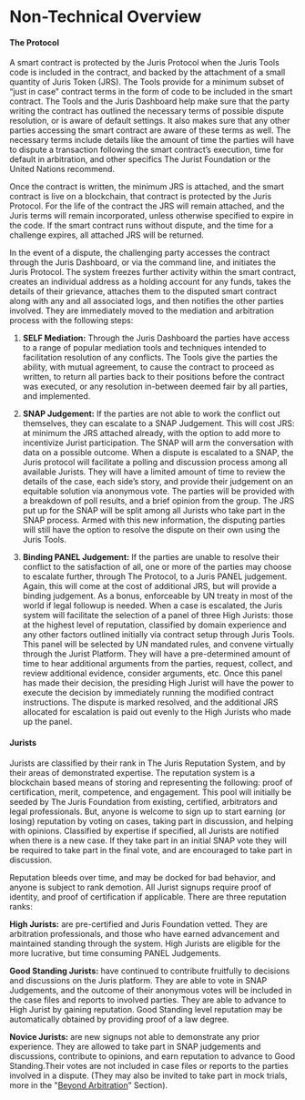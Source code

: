 # Non-Technical Overview

#### The Protocol

A smart contract is protected by the Juris Protocol when the Juris Tools code is included in the contract, and backed by the attachment of a small quantity of Juris Token \(JRS\). The Tools provide for a minimum subset of “just in case” contract terms in the form of code to be included in the smart contract. The Tools and the Juris Dashboard help make sure that the party writing the contract has outlined the necessary terms of possible dispute resolution, or is aware of default settings. It also makes sure that any other parties accessing the smart contract are aware of these terms as well. The necessary terms include details like the amount of time the parties will have to dispute a transaction following the smart contract’s execution, time for default in arbitration, and other specifics The Jurist Foundation or the United Nations recommend.

Once the contract is written, the minimum JRS is attached, and the smart contract is live on a blockchain, that contract is protected by the Juris Protocol. For the life of the contract the JRS will remain attached, and the Juris terms will remain incorporated, unless otherwise specified to expire in the code. If the smart contract runs without dispute, and the time for a challenge expires, all attached JRS will be returned.

In the event of a dispute, the challenging party accesses the contract through the Juris Dashboard, or via the command line, and initiates the Juris Protocol. The system freezes further activity within the smart contract, creates an individual address as a holding account for any funds, takes the details of their grievance, attaches them to the disputed smart contract along with any and all associated logs, and then notifies the other parties involved. They are immediately moved to the mediation and arbitration process with the following steps:

1. **SELF Mediation:** Through the Juris Dashboard the parties have access to a range of popular mediation tools and techniques intended to facilitation resolution of any conflicts. The Tools give the parties the ability, with mutual agreement, to cause the contract to proceed as written, to return all parties back to their positions before the contract was executed, or any resolution in-between deemed fair by all parties, and implemented.

2. **SNAP Judgement:** If the parties are not able to work the conflict out themselves, they can escalate to a SNAP Judgement. This will cost JRS: at minimum the JRS attached already, with the option to add more to incentivize Jurist participation. The SNAP will arm the conversation with data on a possible outcome. When a dispute is escalated to a SNAP, the Juris protocol will facilitate a polling and discussion process among all available Jurists. They will have a limited amount of time to review the details of the case, each side’s story, and provide their judgement on an equitable solution via anonymous vote. The parties will be provided with a breakdown of poll results, and a brief opinion from the group. The JRS put up for the SNAP will be split among all Jurists who take part in the SNAP process. Armed with this new information, the disputing parties will still have the option to resolve the dispute on their own using the Juris Tools.

3. **Binding PANEL Judgement:** If the parties are unable to resolve their conflict to the satisfaction of all, one or more of the parties may choose to escalate further, through The Protocol, to a Juris PANEL judgement. Again, this will come at the cost of additional JRS, but will provide a binding judgement. As a bonus, enforceable by UN treaty in most of the world if legal followup is needed. When a case is escalated, the Juris system will facilitate the selection of a panel of three High Jurists: those at the highest level of reputation, classified by domain experience and any other factors outlined initially via contract setup through Juris Tools. This panel will be selected by UN mandated rules, and convene virtually through the Jurist Platform. They will have a pre-determined amount of time to hear additional arguments from the parties, request, collect, and review additional evidence, consider arguments, etc. Once this panel has made their decision, the presiding High Jurist will have the power  to execute the decision by immediately running the modified contract instructions. The dispute is marked resolved, and the additional JRS allocated for escalation is paid out evenly to the High Jurists who made up the panel.

#### Jurists

Jurists are classified by their rank in The Juris Reputation System, and by their areas of demonstrated expertise. The reputation system is a blockchain based means of storing and representing the following: proof of certification, merit, competence, and engagement. This pool will initially be seeded by The Juris Foundation from existing, certified, arbitrators and legal professionals. But, anyone is welcome to sign up to start earning \(or losing\) reputation by voting on cases, taking part in discussion, and helping with opinions. Classified by expertise if specified, all Jurists are notified when there is a new case. If they take part in an initial SNAP vote they will be required to take part in the final vote, and are encouraged to take part in discussion.

Reputation bleeds over time, and may be docked for bad behavior, and anyone is subject to rank demotion. All Jurist signups require proof of identity, and proof of certification if applicable. There are three reputation ranks:

**High Jurists:** are pre-certified and Juris Foundation vetted. They are arbitration professionals, and those who have earned advancement and maintained standing through the system. High Jurists are eligible for the more lucrative, but time consuming PANEL Judgements.

**Good Standing Jurists:** have continued to contribute fruitfully to decisions and discussions on the Juris platform. They are able to vote in SNAP Judgements, and the outcome of their anonymous votes will be included in the case files and reports to involved parties. They are able to advance to High Jurist by gaining reputation. Good Standing level reputation may be automatically obtained by providing proof of a law degree.

**Novice Jurists:** are new signups not able to demonstrate any prior experience. They are allowed to take part in SNAP judgements and discussions, contribute to opinions, and earn reputation to advance to Good Standing.Their votes are not included in case files or reports to the parties involved in a dispute. \(They may also be invited to take part in mock trials, more in the "[Beyond Arbitration](/looking-forward.md)" Section\).